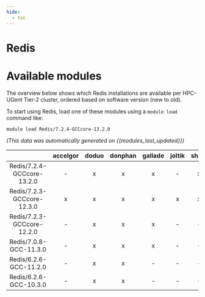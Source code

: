 ```yaml
---
hide:
  - toc
---
```


Redis
=====

# Available modules


The overview below shows which Redis installations are available per HPC-UGent Tier-2 cluster, ordered based on software version (new to old).

To start using Redis, load one of these modules using a `module load` command like:

```shell
module load Redis/7.2.4-GCCcore-13.2.0
```

*(This data was automatically generated on {{modules_last_updated}})*  

| |accelgor|doduo|donphan|gallade|joltik|shinx|skitty|
| :---: | :---: | :---: | :---: | :---: | :---: | :---: | :---: |
|Redis/7.2.4-GCCcore-13.2.0|-|x|x|x|-|x|x|
|Redis/7.2.3-GCCcore-12.3.0|x|x|x|x|x|x|x|
|Redis/7.2.3-GCCcore-12.2.0|-|x|x|x|-|-|-|
|Redis/7.0.8-GCC-11.3.0|-|x|x|x|-|-|-|
|Redis/6.2.6-GCC-11.2.0|-|x|x|-|-|-|-|
|Redis/6.2.6-GCC-10.3.0|-|x|x|-|-|-|-|
